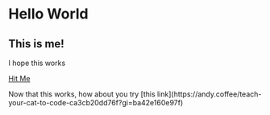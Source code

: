 <h1>Hello World</h1>

<h2>This is me!</h2>

<p>I hope this works
  
<a href="http://sassica.github.io/Experiment-cam/button" class="nsw-button nsw-button--primary">Hit Me</a>  
  
<p>Now that this works, how about you try [this link](https://andy.coffee/teach-your-cat-to-code-ca3cb20dd76f?gi=ba42e160e97f)</p>
